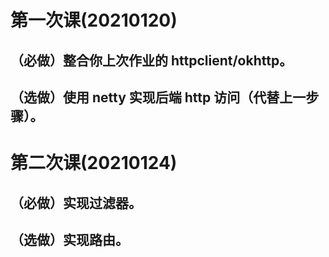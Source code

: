 # 第一次课(20210120)

## （必做）整合你上次作业的 httpclient/okhttp。







## （选做）使用 netty 实现后端 http 访问（代替上一步骤）。

# 第二次课(20210124)

## （必做）实现过滤器。 

## （选做）实现路由。